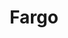 ---
title: "Fargo"

year: 1996

director: "The Coen Brothers"

summary: "A used-car salesman in his midwestern middleclass midlife crisis bites off more than he can chew, and his friendly neighborino detective is right at his heels."

comment: "A comedy with William H. Macy, THAT IS ACTUALLY FUNNY AND GOOD! Incredible, I know, but then it is perhaps the best film of the Coen Brothers. All scenes with Peter Stormare (e.g. when he uses the wood chipper) probably haunts Tarantino every time he picks up a camera."

image: "https://media.giphy.com/media/YC1byC2ADRSi4/giphy.gif"

rottentomates: "https://www.rottentomatoes.com/m/fargo"

imdb: "https://www.imdb.com/title/tt0116282/"

quotes:
  - "You betcha!"
---